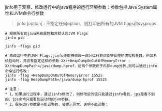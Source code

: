 jinfo用于观察、修改运行中的java程序的运行环境参数：参数包括Java System属性和JVM命令行参数


>jinfo [option] <pid>: 不指定任何option，则打印出所有的JVM flags和sysprops


```
# 观察所有的java系统属性和非默认的JVM Flags
jinfo pid

jinfo -flags pid

# 修改运行中的JVM Flags,jinfo还能够修改一部分运行期间能够调整的虚拟机参数。例如系统启动时，并没有指定这样的参数-XX:+HeapDumpOnOutOfMemoryError -XX:HeapDumpPath=/java/dump.hprof，这两个参数用于内存dump分析,则可以通过jinfo命令进行修改：
jinfo -flag +HeapDumpOnOutOfMemoryError 15525
jinfo -flag HeapDumpPath=/java/dump.hprof 15525

# 注意：
* 1、如果运行过程中，通过jinfo修改了，则修改后的值只能通过jinfo看到，jps是看不到的，jps命令只能看到启动时的jvm参数。
* 2、很多运行参数是不能调整的，会提示异常，说明不能调整：
```